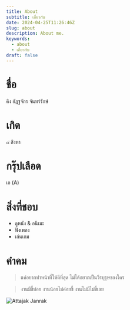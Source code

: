 ```yaml
---
title: About
subtitle: เกี่ยวกับ
date: 2024-04-25T11:26:46Z
slug: about
description: About me.
keywords:
  - about
  - เกี่ยวกับ
draft: false
---
```

# ชื่อ
คิง อัฏฐจักร จันทร์รักษ์
# เกิด
๘ สิงหา
# กรุ๊ปเลือด
เอ (A)
# สิ่งที่ชอบ
- ดูหนัง & อนิเมะ
- ฟังเพลง
- เล่นเกม
# คำคม
> แค่อยากทำหน้าที่ให้ดีที่สุด ไม่ได้อยากเป็นวีรบุรุษของใคร

> งานมีขี้บ่อย งานน้อยไม่ค่อยขี้ งานไม่มีไม่ขี้เลย

![Attajak Janrak](/FixIt/images/attajak.jpg)
